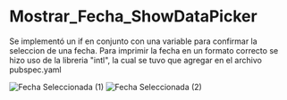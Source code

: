 # Mostrar_Fecha_ShowDataPicker

Se implementó un if en conjunto con una variable para confirmar la seleccion de una fecha.
Para imprimir la fecha en un formato correcto se hizo uso de la libreria "intl", la cual se tuvo que agregar en el archivo pubspec.yaml

![Fecha Seleccionada (1)](https://user-images.githubusercontent.com/72058362/220801679-52427b35-d0ba-48df-af87-d3de41d578cd.jpeg)
![Fecha Seleccionada (2)](https://user-images.githubusercontent.com/72058362/220801688-b747ffeb-76f6-4803-b38c-873b4de1d648.jpeg)
